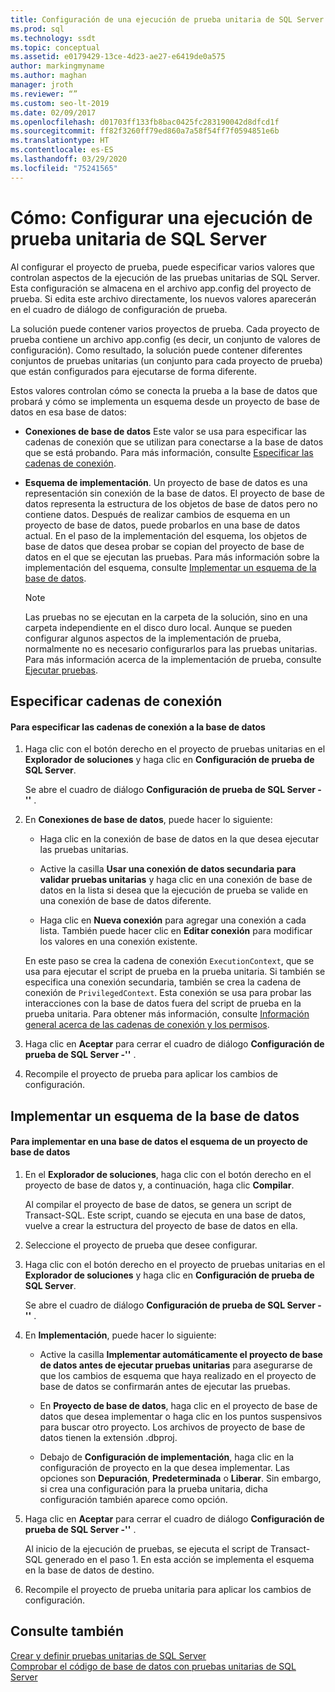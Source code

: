```yaml
---
title: Configuración de una ejecución de prueba unitaria de SQL Server
ms.prod: sql
ms.technology: ssdt
ms.topic: conceptual
ms.assetid: e0179429-13ce-4d23-ae27-e6419de0a575
author: markingmyname
ms.author: maghan
manager: jroth
ms.reviewer: “”
ms.custom: seo-lt-2019
ms.date: 02/09/2017
ms.openlocfilehash: d01703ff133fb8bac0425fc283190042d8dfcd1f
ms.sourcegitcommit: ff82f3260ff79ed860a7a58f54ff7f0594851e6b
ms.translationtype: HT
ms.contentlocale: es-ES
ms.lasthandoff: 03/29/2020
ms.locfileid: "75241565"
---
```

# <a name="how-to-configure-sql-server-unit-test-execution"></a>Cómo: Configurar una ejecución de prueba unitaria de SQL Server

Al configurar el proyecto de prueba, puede especificar varios valores que controlan aspectos de la ejecución de las pruebas unitarias de SQL Server. Esta configuración se almacena en el archivo app.config del proyecto de prueba. Si edita este archivo directamente, los nuevos valores aparecerán en el cuadro de diálogo de configuración de prueba.  
  
La solución puede contener varios proyectos de prueba. Cada proyecto de prueba contiene un archivo app.config (es decir, un conjunto de valores de configuración). Como resultado, la solución puede contener diferentes conjuntos de pruebas unitarias (un conjunto para cada proyecto de prueba) que están configurados para ejecutarse de forma diferente.  
  
Estos valores controlan cómo se conecta la prueba a la base de datos que probará y cómo se implementa un esquema desde un proyecto de base de datos en esa base de datos:  
  
-   **Conexiones de base de datos** Este valor se usa para especificar las cadenas de conexión que se utilizan para conectarse a la base de datos que se está probando. Para más información, consulte [Especificar las cadenas de conexión](#SpecifyConnectionStrings).  
  
-   **Esquema de implementación**. Un proyecto de base de datos es una representación sin conexión de la base de datos. El proyecto de base de datos representa la estructura de los objetos de base de datos pero no contiene datos. Después de realizar cambios de esquema en un proyecto de base de datos, puede probarlos en una base de datos actual. En el paso de la implementación del esquema, los objetos de base de datos que desea probar se copian del proyecto de base de datos en el que se ejecutan las pruebas. Para más información sobre la implementación del esquema, consulte [Implementar un esquema de la base de datos](#DeployingDBSchema).  
  
    > [!NOTE]  
    > Las pruebas no se ejecutan en la carpeta de la solución, sino en una carpeta independiente en el disco duro local. Aunque se pueden configurar algunos aspectos de la implementación de prueba, normalmente no es necesario configurarlos para las pruebas unitarias. Para más información acerca de la implementación de prueba, consulte [Ejecutar pruebas](https://msdn.microsoft.com/library/dd286680(VS.100).aspx).  
  
## <a name="specify-connection-strings"></a><a name="SpecifyConnectionStrings"></a>Especificar cadenas de conexión  
  
#### <a name="to-specify-database-connection-strings"></a>Para especificar las cadenas de conexión a la base de datos  
  
1.  Haga clic con el botón derecho en el proyecto de pruebas unitarias en el **Explorador de soluciones** y haga clic en **Configuración de prueba de SQL Server**.  
  
    Se abre el cuadro de diálogo **Configuración de prueba de SQL Server -'<projectname>'** .  
  
2.  En **Conexiones de base de datos**, puede hacer lo siguiente:  
  
    -   Haga clic en la conexión de base de datos en la que desea ejecutar las pruebas unitarias.  
  
    -   Active la casilla **Usar una conexión de datos secundaria para validar pruebas unitarias** y haga clic en una conexión de base de datos en la lista si desea que la ejecución de prueba se valide en una conexión de base de datos diferente.  
  
    -   Haga clic en **Nueva conexión** para agregar una conexión a cada lista. También puede hacer clic en **Editar conexión** para modificar los valores en una conexión existente.  
  
    En este paso se crea la cadena de conexión `ExecutionContext`, que se usa para ejecutar el script de prueba en la prueba unitaria. Si también se especifica una conexión secundaria, también se crea la cadena de conexión de `PrivilegedContext`. Esta conexión se usa para probar las interacciones con la base de datos fuera del script de prueba en la prueba unitaria. Para obtener más información, consulte [Información general acerca de las cadenas de conexión y los permisos](../ssdt/overview-of-connection-strings-and-permissions.md).  
  
3.  Haga clic en **Aceptar** para cerrar el cuadro de diálogo **Configuración de prueba de SQL Server -'<projectname>'** .  
  
4.  Recompile el proyecto de prueba para aplicar los cambios de configuración.  
  
## <a name="deploy-a-database-schema"></a><a name="DeployingDBSchema"></a>Implementar un esquema de la base de datos  
  
#### <a name="to-deploy-to-a-database-the-schema-of-a-database-project"></a>Para implementar en una base de datos el esquema de un proyecto de base de datos  
  
1.  En el **Explorador de soluciones**, haga clic con el botón derecho en el proyecto de base de datos y, a continuación, haga clic **Compilar**.  
  
    Al compilar el proyecto de base de datos, se genera un script de Transact\-SQL. Este script, cuando se ejecuta en una base de datos, vuelve a crear la estructura del proyecto de base de datos en ella.  
  
2.  Seleccione el proyecto de prueba que desee configurar.  
  
3.  Haga clic con el botón derecho en el proyecto de pruebas unitarias en el **Explorador de soluciones** y haga clic en **Configuración de prueba de SQL Server**.  
  
    Se abre el cuadro de diálogo **Configuración de prueba de SQL Server -'<projectname>'** .  
  
4.  En **Implementación**, puede hacer lo siguiente:  
  
    -   Active la casilla **Implementar automáticamente el proyecto de base de datos antes de ejecutar pruebas unitarias** para asegurarse de que los cambios de esquema que haya realizado en el proyecto de base de datos se confirmarán antes de ejecutar las pruebas.  
  
    -   En **Proyecto de base de datos**, haga clic en el proyecto de base de datos que desea implementar o haga clic en los puntos suspensivos para buscar otro proyecto. Los archivos de proyecto de base de datos tienen la extensión .dbproj.  
  
    -   Debajo de **Configuración de implementación**, haga clic en la configuración de proyecto en la que desea implementar. Las opciones son **Depuración**, **Predeterminada** o **Liberar**. Sin embargo, si crea una configuración para la prueba unitaria, dicha configuración también aparece como opción.  
  
5.  Haga clic en **Aceptar** para cerrar el cuadro de diálogo **Configuración de prueba de SQL Server -'<projectname>'** .  
  
    Al inicio de la ejecución de pruebas, se ejecuta el script de Transact\-SQL generado en el paso 1. En esta acción se implementa el esquema en la base de datos de destino.  
  
6.  Recompile el proyecto de prueba unitaria para aplicar los cambios de configuración.  
  
## <a name="see-also"></a>Consulte también  
[Crear y definir pruebas unitarias de SQL Server](../ssdt/creating-and-defining-sql-server-unit-tests.md)  
[Comprobar el código de base de datos con pruebas unitarias de SQL Server](../ssdt/verifying-database-code-by-using-sql-server-unit-tests.md)  
  
